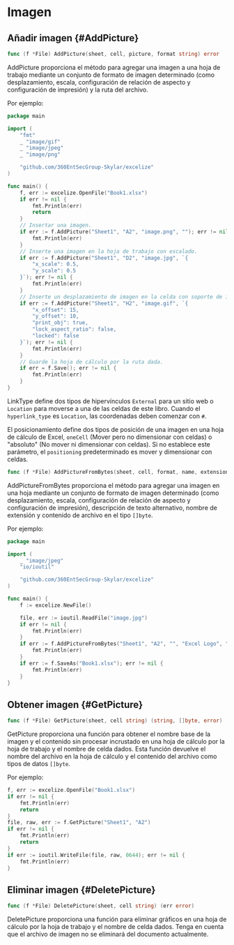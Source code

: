 # Imagen

## Añadir imagen {#AddPicture}

```go
func (f *File) AddPicture(sheet, cell, picture, format string) error
```

AddPicture proporciona el método para agregar una imagen a una hoja de trabajo mediante un conjunto de formato de imagen determinado (como desplazamiento, escala, configuración de relación de aspecto y configuración de impresión) y la ruta del archivo.

Por ejemplo:

```go
package main

import (
    "fmt"
    _ "image/gif"
    _ "image/jpeg"
    _ "image/png"

    "github.com/360EntSecGroup-Skylar/excelize"
)

func main() {
    f, err := excelize.OpenFile("Book1.xlsx")
    if err != nil {
        fmt.Println(err)
        return
    }
    // Insertar una imagen.
    if err := f.AddPicture("Sheet1", "A2", "image.png", ""); err != nil {
        fmt.Println(err)
    }
    // Inserte una imagen en la hoja de trabajo con escalado.
    if err := f.AddPicture("Sheet1", "D2", "image.jpg", `{
        "x_scale": 0.5,
        "y_scale": 0.5
    }`); err != nil {
        fmt.Println(err)
    }
    // Inserte un desplazamiento de imagen en la celda con soporte de impresión.
    if err := f.AddPicture("Sheet1", "H2", "image.gif", `{
        "x_offset": 15,
        "y_offset": 10,
        "print_obj": true,
        "lock_aspect_ratio": false,
        "locked": false
    }`); err != nil {
        fmt.Println(err)
    }
    // Guarde la hoja de cálculo por la ruta dada.
    if err = f.Save(); err != nil {
        fmt.Println(err)
    }
}
```

LinkType define dos tipos de hipervínculos `External` para un sitio web o `Location` para moverse a una de las celdas de este libro. Cuando el `hyperlink_type` es `Location`, las coordenadas deben comenzar con `#`.

El posicionamiento define dos tipos de posición de una imagen en una hoja de cálculo de Excel, `oneCell` (Mover pero no dimensionar con celdas) o "absoluto" (No mover ni dimensionar con celdas). Si no establece este parámetro, el `positioning` predeterminado es mover y dimensionar con celdas.

```go
func (f *File) AddPictureFromBytes(sheet, cell, format, name, extension string, file []byte) error
```

AddPictureFromBytes proporciona el método para agregar una imagen en una hoja mediante un conjunto de formato de imagen determinado (como desplazamiento, escala, configuración de relación de aspecto y configuración de impresión), descripción de texto alternativo, nombre de extensión y contenido de archivo en el tipo `[]byte`.

Por ejemplo:

```go
package main

import (
    _ "image/jpeg"
    "io/ioutil"

    "github.com/360EntSecGroup-Skylar/excelize"
)

func main() {
    f := excelize.NewFile()

    file, err := ioutil.ReadFile("image.jpg")
    if err != nil {
        fmt.Println(err)
    }
    if err := f.AddPictureFromBytes("Sheet1", "A2", "", "Excel Logo", ".jpg", file); err != nil {
        fmt.Println(err)
    }
    if err := f.SaveAs("Book1.xlsx"); err != nil {
        fmt.Println(err)
    }
}
```

## Obtener imagen {#GetPicture}

```go
func (f *File) GetPicture(sheet, cell string) (string, []byte, error)
```

GetPicture proporciona una función para obtener el nombre base de la imagen y el contenido sin procesar incrustado en una hoja de cálculo por la hoja de trabajo y el nombre de celda dados. Esta función devuelve el nombre del archivo en la hoja de cálculo y el contenido del archivo como tipos de datos `[]byte`.

Por ejemplo:

```go
f, err := excelize.OpenFile("Book1.xlsx")
if err != nil {
    fmt.Println(err)
    return
}
file, raw, err := f.GetPicture("Sheet1", "A2")
if err != nil {
    fmt.Println(err)
    return
}
if err := ioutil.WriteFile(file, raw, 0644); err != nil {
    fmt.Println(err)
}
```

## Eliminar imagen {#DeletePicture}

```go
func (f *File) DeletePicture(sheet, cell string) (err error)
```

DeletePicture proporciona una función para eliminar gráficos en una hoja de cálculo por la hoja de trabajo y el nombre de celda dados. Tenga en cuenta que el archivo de imagen no se eliminará del documento actualmente.
